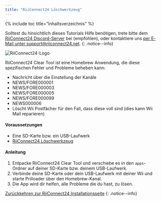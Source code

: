 ```yaml
---
title: "RiiConnect24 Löschwerkzeug"
---
```


{% include toc title="Inhaltsverzeichnis" %}

Solltest du hinsichtlich dieses Tutorials Hilfe benötigen, trete bitte dem [RiiConnect24 Discord-Server](https://discord.gg/rc24) bei (empfohlen), oder kontaktiere uns [per E-Mail unter support@riiconnect24.net](mailto:support@riiconnect24.net).
{: .notice--info}

![RiiConnect24-Logo](/images/WiiRC24Logo.jpg)

RiiConnect24 Clear Tool ist eine Homebrew Anwendung, die diese spezifischen Fehler und Probleme beheben kann:

+ Nachricht über die Einstellung der Kanäle
+ NEWS/FORE000001
+ NEWS/FORE000003
+ NEWS/FORE000005
+ NEWS/FORE000099
+ NEWS000006
+ Löscht Wii Postfächer für den Fall, dass diese voll sind (dies kann Wii Mail reparieren)

#### Voraussetzungen
* Eine SD-Karte bzw. ein USB-Laufwerk
* [RiiConnect24 Löschwerkzeug](https://oscwii.org/library/app/RC24-Clear-Tool)

#### Anleitung

1. Entpacke RiiConnect24 Clear Tool und verschiebe es in den `apps`-Ordner auf deiner SD-Karte bzw. deinem USB-Laufwerk.
2. Verbinde deine SD-Karte oder dein USB-Laufwerk mit deiner Wii und starte Priiloader über den Homebrew-Kanal.
3. Die App wird dir helfen, alle Probleme die du hast, zu lösen.

[Zurückkehren zur RiiConnect24 Installationsseite](riiconnect24)
{: .notice--info}
